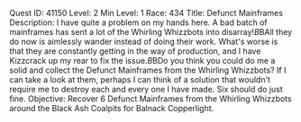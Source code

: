 Quest ID: 41150
Level: 2
Min Level: 1
Race: 434
Title: Defunct Mainframes
Description: I have quite a problem on my hands here. A bad batch of mainframes has sent a lot of the Whirling Whizzbots into disarray!$B$BAll they do now is aimlessly wander instead of doing their work. What's worse is that they are constantly getting in the way of production, and I have Kizzcrack up my rear to fix the issue.$B$BDo you think you could do me a solid and collect the Defunct Mainframes from the Whirling Whizzbots? If I can take a look at them, perhaps I can think of a solution that wouldn't require me to destroy each and every one I have made. Six should do just fine.
Objective: Recover 6 Defunct Mainframes from the Whirling Whizzbots around the Black Ash Coalpits for Balnack Copperlight.
